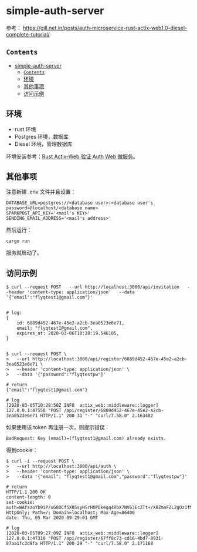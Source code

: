 # simple-auth-server

参考：
https://gill.net.in/posts/auth-microservice-rust-actix-web1.0-diesel-complete-tutorial/

## `Contents`
- [simple-auth-server](#simple-auth-server)
  - [`Contents`](#contents)
  - [环境](#%e7%8e%af%e5%a2%83)
  - [其他事项](#%e5%85%b6%e4%bb%96%e4%ba%8b%e9%a1%b9)
  - [访问示例](#%e8%ae%bf%e9%97%ae%e7%a4%ba%e4%be%8b)



## 环境
* rust 环境
* Postgres 环境，数据库
* Diesel 环境，管理数据库

环境安装参考：[Rust Actix-Web 验证 Auth Web 微服务](https://github.com/flyq/blogs/blob/master/Rust%20%E5%AD%A6%E4%B9%A0/token%20%E8%AE%A4%E8%AF%81/README.md)。

## 其他事项
注意新建 .env 文件并且设置：
```.env
DATABASE_URL=postgres://<database user>:<database user's password>@localhost/<database name>
SPARKPOST_API_KEY='<mail's KEY>'
SENDING_EMAIL_ADDRESS='<mail's address>'
```

然后运行：
```shell
cargo run
```
服务就启动了。

## 访问示例
```shell
$ curl --request POST   --url http://localhost:3000/api/invitation   --header 'content-type: application/json'   --data '{"email":"flyqtest1@gmail.com"}'


# log:
{
    id: 6889d452-467e-45e2-a2cb-3ea0523e6e71,
    email: "flyqtest1@gmail.com",
    expires_at: 2020-03-06T10:28:19.546105,
}

```

```shell

$ curl --request POST \
>   --url http://localhost:3000/api/register/6889d452-467e-45e2-a2cb-3ea0523e6e71 \
>   --header 'content-type: application/json' \
>   --data '{"password":"flyqtestpw"}'

# return
{"email":"flyqtest1@gmail.com"}

# log
[2020-03-05T10:28:50Z INFO  actix_web::middleware::logger] 127.0.0.1:47558 "POST /api/register/6889d452-467e-45e2-a2cb-3ea0523e6e71 HTTP/1.1" 200 31 "-" "curl/7.58.0" 2.163482

```

如果使用该 token 再注册一次，则提示错误：
```shell
BadRequest: Key (email)=(flyqtest1@gmail.com) already exists.
```

得到cookie：
```shell
$ curl -i --request POST \
>   --url http://localhost:3000/api/auth \
>   --header 'content-type: application/json' \
>   --data '{"email": "flyqtest1@gmail.com","password":"flyqtestpw"}'

# return
HTTP/1.1 200 OK
content-length: 0
set-cookie: auth=WAfszoYb9iP/uG8OCf5X05syHSrHOPDkegq4RbX7NV63EcZTt+/X8ZmnFZL2gOz1fMp+xTpwsgil; HttpOnly; Path=/; Domain=localhost; Max-Age=86400
date: Thu, 05 Mar 2020 09:29:01 GMT

# log
[2020-03-05T09:27:09Z INFO  actix_web::middleware::logger] 127.0.0.1:47310 "POST /api/register/67ff8c73-cd16-4bd7-8931-87aa1fc3d9fa HTTP/1.1" 200 29 "-" "curl/7.58.0" 2.171168
```

